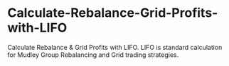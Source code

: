 # Calculate-Rebalance-Grid-Profits-with-LIFO
Calculate Rebalance &amp; Grid Profits with LIFO. LIFO is standard calculation for Mudley Group Rebalancing and Grid trading strategies.
